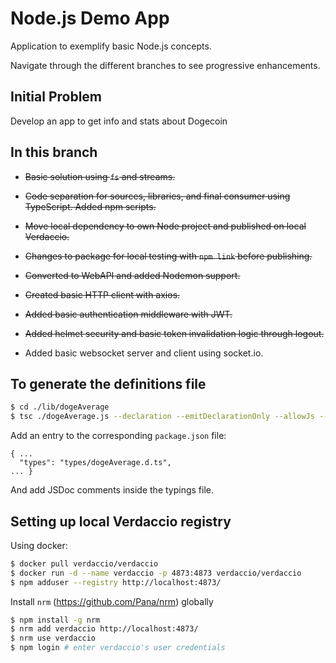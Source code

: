 # Node.js Demo App

Application to exemplify basic Node.js concepts.

Navigate through the different branches to see progressive enhancements.

## Initial Problem

Develop an app to get info and stats about Dogecoin  

## In this branch

* ~~Basic solution using `fs` and streams.~~

* ~~Code separation for sources, libraries, and final consumer using TypeScript. Added npm scripts.~~

* ~~Move local dependency to own Node project and published on local Verdaccio.~~

* ~~Changes to package for local testing with `npm link` before publishing.~~

* ~~Converted to WebAPI and added Nodemon support.~~

* ~~Created basic HTTP client with axios.~~

* ~~Added basic authentication middleware with JWT.~~

* ~~Added helmet security and basic token invalidation logic through logout.~~

* Added basic websocket server and client using socket.io.

## To generate the definitions file

```bash
$ cd ./lib/dogeAverage
$ tsc ./dogeAverage.js --declaration --emitDeclarationOnly --allowJs --outDir types 
```

Add an entry to the corresponding `package.json` file:
```
{ ...
  "types": "types/dogeAverage.d.ts",
... }
```  

And add JSDoc comments inside the typings file.

## Setting up local Verdaccio registry

Using docker:

```bash
$ docker pull verdaccio/verdaccio
$ docker run -d --name verdaccio -p 4873:4873 verdaccio/verdaccio
$ npm adduser --registry http://localhost:4873/
```

Install `nrm` (https://github.com/Pana/nrm) globally
```bash
$ npm install -g nrm
$ nrm add verdaccio http://localhost:4873/
$ nrm use verdaccio
$ npm login # enter verdaccio's user credentials 
```
